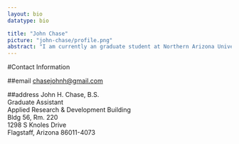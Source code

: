 ```yaml
---
layout: bio
datatype: bio

title: "John Chase"
picture: "john-chase/profile.png"
abstract: "I am currently an graduate student at Northern Arizona University. I graduated From NAU with degrees in Biology and Sociology with minors in Chemistry and Spanish. My interest were initially in microbiology and molecular techniques however my focus has since shifted to primarily bioinformatics. I am currently working on multiple projects, my main project is studying the succession of microbial communities on office surfaces across varying climates and locations. I am also working on a project to use different file formats that will allow for increased computational abilities on human genetic information"
---
```


#Contact Information

##email
chasejohnh@gmail.com

##address
John H. Chase, B.S.  
Graduate Assistant  
Applied Research & Development Building  
Bldg 56, Rm. 220  
1298 S Knoles Drive  
Flagstaff, Arizona 86011-4073  
